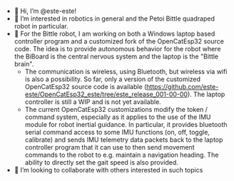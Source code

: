 - 👋 Hi, I’m @este-este!
- 👀 I’m interested in robotics in general and the Petoi Bittle quadraped robot in particular.
- 🌱 For the Bittle robot, I am working on both a Windows laptop based controller program and a customized fork of the OpenCatEsp32 source code.  The idea is to provide autonomous behavior for the robot where the BiBoard is the central nervous system and the laptop is the "Bittle brain".
    - The communication is wireless, using Bluetooth, but wireless via wifi is also a possibility.  So far, only a version of the customized OpenCatEsp32 source code is available (https://github.com/este-este/OpenCatEsp32_este/tree/este_release_001-00-00).  The laptop controller is still a WIP and is not yet available.
    - The current OpenCatEsp32 customizations modify the token / command system, especially as it applies to the use of the IMU module for robot inertial guidance.  In particular, it provides bluetooth serial command access to some IMU functions (on, off, toggle, calibrate) and sends IMU telemetry data packets back to the laptop controller program that it can use to then send movement commands to the robot to e.g. maintain a navigation heading.  The ability to directly set the gait speed is also provided.
- 💞️ I’m looking to collaborate with others interested in such topics

<!---
- 👋 Hi, I’m @este-este
- 👀 I’m interested in robotics in general and the Petoi Bittle robot in particular
- 🌱 I’m currently learning everything I can about the OpenCatEsp32 source code for the Petoi Bittle robot
- 💞️ I’m looking to collaborate with others interested in such topics
- 📫 How to reach me ...
- 😄 Pronouns: ...
- ⚡ Fun fact: ...

este-este/este-este is a ✨ special ✨ repository because its `README.md` (this file) appears on your GitHub profile.
You can click the Preview link to take a look at your changes.
--->
